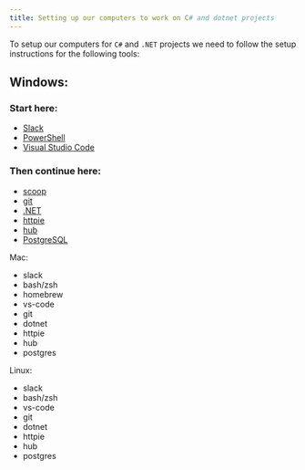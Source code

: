 ```yaml
---
title: Setting up our computers to work on C# and dotnet projects
---
```


To setup our computers for `C#` and `.NET` projects we need to follow the setup
instructions for the following tools:

## Windows:

### Start here:

- [Slack](/lessons/setup-windows/reading/slack)
- [PowerShell](/lessons/setup-windows/reading/powershell)
- [Visual Studio Code](/lessons/setup-windows/reading/vs-code)

### Then continue here:

- [scoop](/lessons/setup-windows/reading/scoop)
- [git](/lessons/setup-windows/reading/git)
- [.NET](/lessons/setup-windows/reading/dotnet)
- [httpie](/lessons/setup-windows/reading/httpie)
- [hub](/lessons/setup-windows/reading/hub)
- [PostgreSQL](/lessons/setup-windows/reading/postgres)

Mac:

- slack
- bash/zsh
- homebrew
- vs-code
- git
- dotnet
- httpie
- hub
- postgres

Linux:

- slack
- bash/zsh
- vs-code
- git
- dotnet
- httpie
- hub
- postgres

